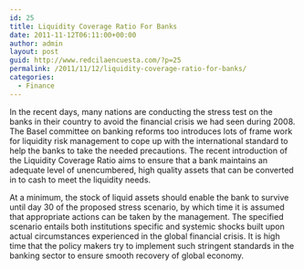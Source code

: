 ```yaml
---
id: 25
title: Liquidity Coverage Ratio For Banks
date: 2011-11-12T06:11:00+00:00
author: admin
layout: post
guid: http://www.redcilaencuesta.com/?p=25
permalink: /2011/11/12/liquidity-coverage-ratio-for-banks/
categories:
  - Finance
---
```

In the recent days, many nations are conducting the stress test on the banks in their country to avoid the financial crisis we had seen during 2008. The Basel committee on banking reforms too introduces lots of frame work for liquidity risk management to cope up with the international standard to help the banks to take the needed precautions. The recent introduction of the Liquidity Coverage Ratio aims to ensure that a bank maintains an adequate level of unencumbered, high quality assets that can be converted in to cash to meet the liquidity needs.

At a minimum, the stock of liquid assets should enable the bank to survive until day 30 of the proposed stress scenario, by which time it is assumed that appropriate actions can be taken by the management. The specified scenario entails both institutions specific and systemic shocks built upon actual circumstances experienced in the global financial crisis. It is high time that the policy makers try to implement such stringent standards in the banking sector to ensure smooth recovery of global economy.
